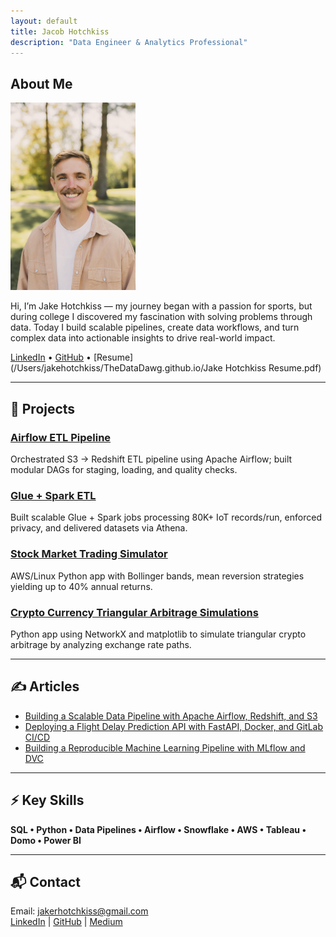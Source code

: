 ```yaml
---
layout: default
title: Jacob Hotchkiss
description: "Data Engineer & Analytics Professional"
---
```


## About Me

<img src="images/headshot.jpg" alt="Headshot" width="200">


Hi, I’m Jake Hotchkiss — my journey began with a passion for sports, but during college I discovered my fascination with solving problems through data. Today I build scalable pipelines, create data workflows, and turn complex data into actionable insights to drive real-world impact.

[LinkedIn](https://www.linkedin.com/in/jacobrhotchkiss) • [GitHub](https://github.com/the-data-dawg) • [Resume](/Users/jakehotchkiss/TheDataDawg.github.io/Jake Hotchkiss Resume.pdf)

---

## 🚀 Projects  

### [Airflow ETL Pipeline](https://github.com/TheDataDawg/data-pipeline-airflow-redshift)
Orchestrated S3 → Redshift ETL pipeline using Apache Airflow; built modular DAGs for staging, loading, and quality checks.

### [Glue + Spark ETL](https://github.com/TheDataDawg/stedi-step-trainer-project)
Built scalable Glue + Spark jobs processing 80K+ IoT records/run, enforced privacy, and delivered datasets via Athena.

### [Stock Market Trading Simulator](https://github.com/TheDataDawg/Stock-Market-Trading-Simulator)
AWS/Linux Python app with Bollinger bands, mean reversion strategies yielding up to 40% annual returns.

### [Crypto Currency Triangular Arbitrage Simulations](https://github.com/TheDataDawg/crypto-triangular-arbitrage)
Python app using NetworkX and matplotlib to simulate triangular crypto arbitrage by analyzing exchange rate paths.

---

## ✍ Articles  

- [Building a Scalable Data Pipeline with Apache Airflow, Redshift, and S3](https://medium.com/@jacobrhotchkiss/building-a-scalable-data-pipeline-with-apache-airflow-redshift-and-s3-3dae50600801)
- [Deploying a Flight Delay Prediction API with FastAPI, Docker, and GitLab CI/CD](https://medium.com/@jacobrhotchkiss/deploying-a-flight-delay-prediction-api-with-fastapi-docker-and-gitlab-ci-cd-42af7ca4e578)
- [Building a Reproducible Machine Learning Pipeline with MLflow and DVC](https://medium.com/@jacobrhotchkiss/building-a-reproducible-machine-learning-pipeline-with-mlflow-and-dvc-f3a0ca22d3af)

---

## ⚡ Key Skills  
**SQL • Python • Data Pipelines • Airflow • Snowflake • AWS • Tableau • Domo • Power BI**

---

## 📬 Contact  
Email: jakerhotchkiss@gmail.com  
[LinkedIn](https://www.linkedin.com/in/jacobrhotchkiss) | [GitHub](https://github.com/TheDataDawg) | [Medium](https://medium.com/@jacobrhotchkiss)